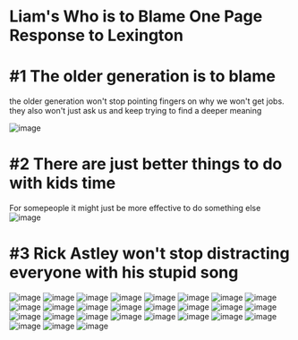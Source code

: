 # Liam's Who is to Blame One Page Response to Lexington


# #1 The older generation is to blame
the older generation won't stop pointing fingers on why we won't get jobs. 
they also won't just ask us and keep trying to find a deeper meaning

![image](/docs/assets/image_2022-03-08_221116.jpg)



# #2 There are just better things to do with kids time
For somepeople it might just be more effective to do something else
![image](/docs/assets/image_2022-03-08_222229.jpg)


# #3 Rick Astley won't stop distracting everyone with his stupid song
![image](/docs/assets/download.gif)
![image](/docs/assets/download.gif)
![image](/docs/assets/download.gif)
![image](/docs/assets/download.gif)
![image](/docs/assets/download.gif)
![image](/docs/assets/download.gif)
![image](/docs/assets/download.gif)
![image](/docs/assets/download.gif)
![image](/docs/assets/download.gif)
![image](/docs/assets/download.gif)
![image](/docs/assets/download.gif)
![image](/docs/assets/download.gif)
![image](/docs/assets/download.gif)
![image](/docs/assets/download.gif)
![image](/docs/assets/download.gif)
![image](/docs/assets/download.gif)
![image](/docs/assets/download.gif)
![image](/docs/assets/download.gif)
![image](/docs/assets/download.gif)
![image](/docs/assets/download.gif)
![image](/docs/assets/download.gif)
![image](/docs/assets/download.gif)
![image](/docs/assets/download.gif)
![image](/docs/assets/download.gif)
![image](/docs/assets/download.gif)
![image](/docs/assets/download.gif)
![image](/docs/assets/download.gif)







